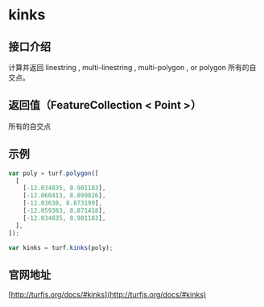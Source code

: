 # kinks

## 接口介绍

计算并返回 linestring , multi-linestring , multi-polygon , or polygon 所有的自交点。

## 返回值（FeatureCollection < Point >）

所有的自交点

## 示例

```js
var poly = turf.polygon([
  [
    [-12.034835, 8.901183],
    [-12.060413, 8.899826],
    [-12.03638, 8.873199],
    [-12.059383, 8.871418],
    [-12.034835, 8.901183],
  ],
]);

var kinks = turf.kinks(poly);
```

## 官网地址

[http://turfjs.org/docs/#kinks](http://turfjs.org/docs/#kinks)
